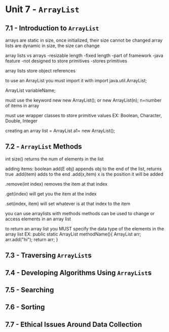 # Unit 7 - `ArrayList`

## 7.1 - Introduction to `ArrayList`

arrays are static in size, once initialized, their size cannot be changed
array lists are dynamic in size, the size can change

array lists               vs                arrays
-resizable length                           -fixed length
-part of framework                          -java feature
-not designed to store primitives          -stores primitives

array lists store object references

to use an ArrayList you must import it with
import java.util.ArrayList;

ArrayList<DataType> variableName;

must use the keyword new
new ArrayList<DataType>();
or
new ArrayList<datatype>(n);
n=number of items in array

must use wrapper classes to store primitive values
EX: Boolean, Character, Double, Integer

creating an array list = ArrayList<datatypr> a1= new ArrayList<datatype>();

## 7.2 - `ArrayList` Methods

int size()  returns the num of elements in the list

adding items:
boolean add(E obj)  appends obj to the end of the list, returns true
.add(item)  adds to the end
.add(x,item)  x is the position it will be added

.remove(int index)  removes the item at that index

.get(index)  will get you the item at the index

.set(index, item)  will set whatever is at that index to the item

you can use arraylists with methods
methods can be used to change or access elements in an array list

to return an array list you MUST specify the data type of the elements in the array list
EX:
public static ArrayList<String> methodName(){
    ArrayList<String> arr;
    arr.add("hi");
    return arr;
}

## 7.3 - Traversing `ArrayList`s

## 7.4 - Developing Algorithms Using `ArrayList`s

## 7.5 - Searching

## 7.6 - Sorting

## 7.7 - Ethical Issues Around Data Collection
